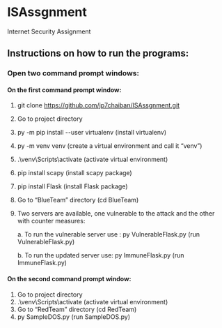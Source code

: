 # ISAssgnment
Internet Security Assignment

## **Instructions on how to run the programs:**

### Open two command prompt windows:

#### On the first command prompt window:
1.	git clone https://github.com/jp7chaiban/ISAssgnment.git
2.	Go to project directory
3.	py -m pip install --user virtualenv (install virtualenv)
4.	py -m venv venv (create a virtual environment and call it “venv”)
5.	.\venv\Scripts\activate (activate virtual environment)
6.	pip install scapy (install scapy package)
7.	pip install Flask (install Flask package)
8.	Go to “BlueTeam” directory (cd BlueTeam)
9.	Two servers are available, one vulnerable to the attack and the other with counter measures:

    a. To run the vulnerable server use : py VulnerableFlask.py (run VulnerableFlask.py)

    b. To run the updated server use: py ImmuneFlask.py (run ImmuneFlask.py)

#### On the second command prompt window:
1.	Go to project directory
2.	.\venv\Scripts\activate (activate virtual environment)
3.	Go to “RedTeam” directory (cd RedTeam)
4.	py SampleDOS.py (run SampleDOS.py)
